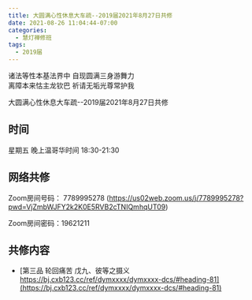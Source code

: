 ```yaml
---
title: 大圆满心性休息大车疏--2019届2021年8月27日共修
date: 2021-08-26 11:04:44-07:00
categories:
  - 慧灯禅修班
tags:
  - 2019届
---
```

诸法等性本基法界中  自现圆满三身游舞力  
离障本来怙主龙钦巴  祈请无垢光尊常护我  

大圆满心性休息大车疏--2019届2021年8月27日共修  


## 时间
星期五 晚上温哥华时间 18:30-21:30    

## 网络共修  
Zoom房间号码： 7789995278 (<https://us02web.zoom.us/j/7789995278?pwd=VjZmbWJFY2k2K0E5RVB2cTNIQmhqUT09>)

Zoom房间密码：19621211       

## 共修内容  

- [第三品 轮回痛苦 戊九、彼等之摄义 https://bj.cxb123.cc/ref/dymxxxx/dymxxxx-dcs/#heading-81](https://bj.cxb123.cc/ref/dymxxxx/dymxxxx-dcs/#heading-81)
